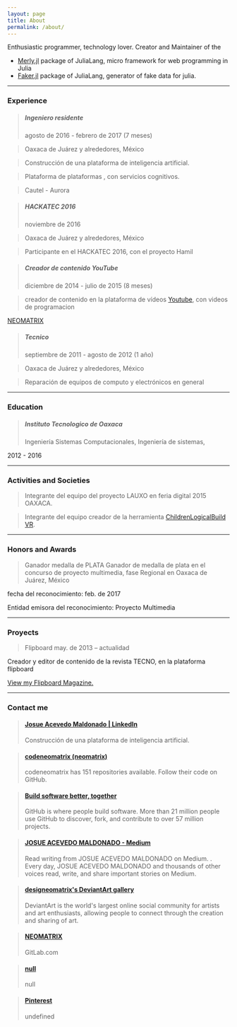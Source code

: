 ```yaml
---
layout: page
title: About
permalink: /about/
---
```


Enthusiastic programmer, technology lover.
Creator and Maintainer of the 
 + [Merly.jl](https://github.com/codeneomatrix/Merly.jl) package of JuliaLang, micro framework for web programming in Julia 
 + [Faker.jl](https://github.com/codeneomatrix/Faker.jl) package of JuliaLang, generator of fake data for julia.

___
### Experience
> ##### Ingeniero residente
> agosto de 2016 - febrero de 2017 (7 meses)

> Oaxaca de Juárez y alrededores, México

> Construcción de una plataforma de inteligencia artificial.

> Plataforma de plataformas , con servicios cognitivos.

> Cautel - Aurora

> ##### HACKATEC 2016
> noviembre de 2016

> Oaxaca de Juárez y alrededores, México

> Participante en el HACKATEC 2016, con el proyecto Hamil


> ##### Creador de contenido  YouTube
> diciembre de 2014 - julio de 2015 (8 meses)

> creador de contenido en la plataforma de vídeos [Youtube](https://https://www.youtube.com/c/NEOMATRIXc0de), con videos de programacion

<a class="embedly-card" data-card-controls="0" href="https://www.youtube.com/c/NEOMATRIXc0de">NEOMATRIX</a>
<script async src="//cdn.embedly.com/widgets/platform.js" charset="UTF-8"></script>



> ##### Tecnico
> septiembre de 2011 - agosto de 2012 (1 año)

> Oaxaca de Juárez y alrededores, México

> Reparación de equipos de computo y electrónicos en general

___

### Education
> ##### Instituto Tecnologico de Oaxaca
> Ingeniería Sistemas Computacionales, Ingeniería de sistemas, 

2012 - 2016

___


### Activities and Societies
 
 > Integrante del equipo del proyecto LAUXO en feria digital 2015 OAXACA. 
 
 > Integrante del equipo creador de la herramienta [ChildrenLogicalBuild VR](https://logical-children.herokuapp.com/).

___

### Honors and Awards
> Ganador medalla de PLATA
Ganador de medalla de plata en el concurso de proyecto multimedia, fase Regional en Oaxaca de Juárez, México

fecha del reconocimiento: feb. de 2017

Entidad emisora del reconocimiento: Proyecto Multimedia

___

### Proyects
> Flipboard
may. de 2013 – actualidad

Creador y editor de contenido de la revista TECNO, en la plataforma flipboard

<a data-flip-widget="mag" href="https://flipboard.com/@josueacevedo/tecno-i2i0pgtpy">View my Flipboard Magazine.</a>
<script src="https://cdn.flipboard.com/web/buttons/js/flbuttons.min.js" type="text/javascript"></script>



___


### Contact me

<blockquote class="embedly-card"><h4><a href="https://www.linkedin.com/in/acevedo-maldonado-josue/">Josue Acevedo Maldonado | LinkedIn</a></h4><p>Construcción de una plataforma de inteligencia artificial.</p></blockquote>
<script async src="//cdn.embedly.com/widgets/platform.js" charset="UTF-8"></script>

<blockquote class="embedly-card"><h4><a href="https://github.com/codeneomatrix">codeneomatrix (neomatrix)</a></h4><p>codeneomatrix has 151 repositories available. Follow their code on GitHub.</p></blockquote>
<script async src="//cdn.embedly.com/widgets/platform.js" charset="UTF-8"></script>

<blockquote class="embedly-card"><h4><a href="https://gist.github.com/codeneomatrix">Build software better, together</a></h4><p>GitHub is where people build software. More than 21 million people use GitHub to discover, fork, and contribute to over 57 million projects.</p></blockquote>
<script async src="//cdn.embedly.com/widgets/platform.js" charset="UTF-8"></script>

<blockquote class="embedly-card"><h4><a href="https://medium.com/@josuecevedo">JOSUE ACEVEDO MALDONADO - Medium</a></h4><p>Read writing from JOSUE ACEVEDO MALDONADO on Medium. . Every day, JOSUE ACEVEDO MALDONADO and thousands of other voices read, write, and share important stories on Medium.</p></blockquote>
<script async src="//cdn.embedly.com/widgets/platform.js" charset="UTF-8"></script>

<blockquote class="embedly-card"><h4><a href="http://designeomatrix.deviantart.com/gallery/">designeomatrix's DeviantArt gallery</a></h4><p>DeviantArt is the world's largest online social community for artists and art enthusiasts, allowing people to connect through the creation and sharing of art.</p></blockquote>

<blockquote class="embedly-card"><h4><a href="https://gitlab.com/aneomatrix">NEOMATRIX</a></h4><p>GitLab.com</p></blockquote>
<script async src="//cdn.embedly.com/widgets/platform.js" charset="UTF-8"></script>

<blockquote class="embedly-card"><h4><a href="https://hub.docker.com/u/codeneomatrix/">null</a></h4><p>null</p></blockquote>
<script async src="//cdn.embedly.com/widgets/platform.js" charset="UTF-8"></script>

<blockquote class="embedly-card"><h4><a href="https://es.pinterest.com/josuecevedo/">Pinterest</a></h4><p>undefined</p></blockquote>
<script async src="//cdn.embedly.com/widgets/platform.js" charset="UTF-8"></script>



          
          